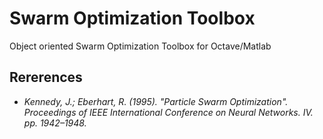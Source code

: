 # Swarm Optimization Toolbox

Object oriented Swarm Optimization Toolbox for Octave/Matlab

## Rererences
- *Kennedy, J.; Eberhart, R. (1995). "Particle Swarm Optimization". Proceedings of IEEE International Conference on Neural Networks. IV. pp. 1942–1948.*
